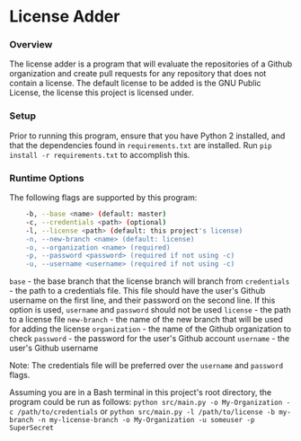 
# License Adder

### Overview
The license adder is a program that will evaluate the repositories of a Github organization
and create pull requests for any repository that does not contain a license. The default license
to be added is the GNU Public License, the license this project is licensed under.

### Setup
Prior to running this program, ensure that you have Python 2 installed, and that the dependencies
found in `requirements.txt` are installed. Run `pip install -r requirements.txt` to accomplish this.

### Runtime Options
The following flags are supported by this program:

```bash
    -b, --base <name> (default: master)
    -c, --credentials <path> (optional)
    -l, --license <path> (default: this project's license)
    -n, --new-branch <name> (default: license)
    -o, --organization <name> (required)
    -p, --password <password> (required if not using -c)
    -u, --username <username> (required if not using -c)
```

`base` - the base branch that the license branch will branch from
`credentials` - the path to a credentials file. This file should have the user's Github username on the
first line, and their password on the second line. If this option is used, `username` and `password`
should not be used
`license` - the path to a license file
`new-branch` - the name of the new branch that will be used for adding the license
`organization` - the name of the Github organization to check
`password` - the password for the user's Github account
`username` - the user's Github username


Note: The credentials file will be preferred over the `username` and `password` flags.


Assuming you are in a Bash terminal in this project's root directory, the program could be run as follows:
`python src/main.py -o My-Organization -c /path/to/credentials`
or
`python src/main.py -l /path/to/license -b my-branch -n my-license-branch -o My-Organization -u someuser -p SuperSecret`
 